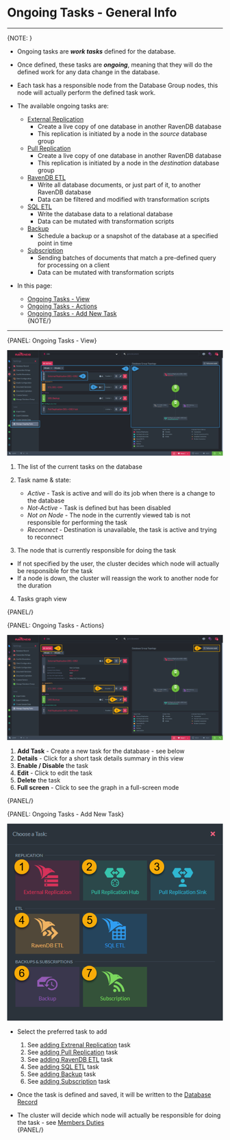 ﻿# Ongoing Tasks - General Info
---

{NOTE: }

* Ongoing tasks are ***work tasks*** defined for the database.  
* Once defined, these tasks are ***ongoing***, meaning that they will do the defined work for any data change in the database.  
* Each task has a responsible node from the Database Group nodes, this node will actually perform the defined task work.  
* The available ongoing tasks are:  
  * [External Replication](../../../../studio/database/tasks/ongoing-tasks/external-replication-task)  
      * Create a live copy of one database in another RavenDB database
      * This replication is initiated by a node in the *source* database group
  * [Pull Replication](../../../../studio/database/tasks/ongoing-tasks/pull-replication)
      * Create a live copy of one database in another RavenDB database
      * This replication is initiated by a node in the *destination* database group
  * [RavenDB ETL](../../../../studio/database/tasks/ongoing-tasks/ravendb-etl-task)  
      * Write all database documents, or just part of it, to another RavenDB database  
      * Data can be filtered and modified with transformation scripts  
  * [SQL ETL](../../../../server/ongoing-tasks/etl/sql)  
      * Write the database data to a relational database  
      * Data can be mutated with transformation scripts  
  * [Backup](../../../../studio/database/tasks/ongoing-tasks/backup-task)  
      * Schedule a backup or a snapshot of the database at a specified point in time  
  * [Subscription](../../../../client-api/data-subscriptions/what-are-data-subscriptions)  
      * Sending batches of documents that match a pre-defined query for processing on a client  
      * Data can be mutated with transformation scripts  

* In this page:  
  * [Ongoing Tasks - View](../../../../studio/database/tasks/ongoing-tasks/general-info#ongoing-tasks---view)  
  * [Ongoing Tasks - Actions](../../../../studio/database/tasks/ongoing-tasks/general-info#ongoing-tasks---actions)  
  * [Ongoing Tasks - Add New Task](../../../../studio/database/tasks/ongoing-tasks/general-info#ongoing-tasks---add-new-task)  
{NOTE/}

---

{PANEL: Ongoing Tasks - View}

![Figure 1. Ongoing Tasks View](images/general-info-001.png "Ongoing Tasks List for databases DB1")

1. The list of the current tasks on the database  

2. Task name & state:  
   * _Active_ - Task is active and will do its job when there is a change to the database  
   * _Not-Active_ - Task is defined but has been disabled  
   * _Not on Node_ - The node in the currently viewed tab is not responsible for performing the task  
   * _Reconnect_ - Destination is unavailable, the task is active and trying to reconnect  

3. The node that is currently responsible for doing the task  
  * If not specified by the user, the cluster decides which node will actually be responsible for the task
  * If a node is down, the cluster will reassign the work to another node for the duration  

4. Tasks graph view  

{PANEL/}

{PANEL: Ongoing Tasks - Actions}

![Figure 2. Ongoing Tasks Actions](images/general-info-002.png "Ongoing Tasks - Actions")

1. **Add Task** - Create a new task for the database - see below  
2. **Details** - Click for a short task details summary in this view  
3. **Enable / Disable** the task  
4. **Edit** - Click to edit the task  
5. **Delete** the task  
6. **Full screen** - Click to see the graph in a full-screen mode  

{PANEL/}

{PANEL: Ongoing Tasks - Add New Task}

![Figure 3. Ongoing Tasks New Task](images/general-info-003.png "Add Ongoing Task")

* Select the preferred task to add  
  1. See [adding Extrenal Replication](../../../../studio/database/tasks/ongoing-tasks/external-replication-task) task  
  2. See [adding Pull Replication](../../../../studio/database/tasks/ongoing-tasks/pull-replication) task
  3. See [adding RavenDB ETL](../../../../studio/database/tasks/ongoing-tasks/ravendb-etl-task) task  
  4. See [adding SQL ETL](../../../todo-update-me-later) task  
  5. See [adding Backup](../../../../studio/database/tasks/ongoing-tasks/backup-task) task  
  6. See [adding Subscription](../../../todo-update-me-later) task  

* Once the task is defined and saved, it will be written to the [Database Record](../../../../studio/database/settings/database-record)  

* The cluster will decide which node will actually be responsible for doing the task - see [Members Duties](../../../../studio/database/settings/manage-database-group#database-group-topology---members-duties)  
{PANEL/}
